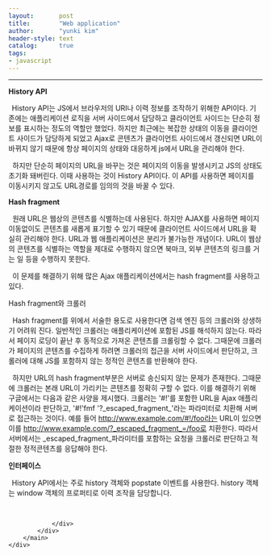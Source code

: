 ```yaml
---
layout:       post
title:        "Web application"
author:       "yunki kim"
header-style: text
catalog:      true
tags: 
- javascript
---
```


<head></head>
<body id="tt-body-page" class="">
<div id="wrap" class="wrap-right">
    <div id="container">
        <main class="main ">
            <div class="area-main">
                <div class="area-view">
                    <div class="article-header"></div>
                    <hr>
                    <div class="article-view">
                        <div class="contents_style">
                            <p data-ke-size="size16"><b>History API</b></p>
<p data-ke-size="size16"><b>&nbsp;&nbsp;</b>History API는 JS에서 브라우저의 URI나 이력 정보를 조작하기 위해한 API이다. 기존에는 애플리케이션 로직을 서버 사이드에서 담당하고 클라이언트 사이드는 단순히 정보를 표시하는 정도의 역할만 했었다. 하지만 최근에는 복잡한 상태의 이동을 클라이언트 사이드가 담당하게 되었고 Ajax로 콘텐츠가 클라이언트 사이드에서 갱신되면 URL이 바뀌지 않기 때문에 항상 페이지의 상태와 대응하게 js에서 URL을 관리해야 한다.&nbsp;</p>
<p data-ke-size="size16">&nbsp; 하지만 단순히 페이지의 URL을 바꾸는 것은 페이지의 이동을 발생시키고 JS의 상태도 초기화 돼버린다. 이때 사용하는 것이 History API이다. 이 API를 사용하면 페이지를 이동시키지 않고도 URL경로를 임의의 것을 바꿀 수 있다.</p>
<p data-ke-size="size16"><b>Hash fragment</b></p>
<p data-ke-size="size16">&nbsp; 원래 URL은 웹상의 콘텐츠를 식별하는데 사용된다. 하지만 AJAX를 사용하면 페이지 이동없이도 콘텐츠를 새롭게 표기할 수 있기 때문에 클라이언트 사이드에서 URL을 확실히 관리해야 한다. URL과 웹 애플리케이션은 분리가 불가능한 개념이다. URL이 웹상의 콘텐츠를 식별하는 역할을 제대로 수행하지 않으면 북마크, 외부 콘텐츠의 링크를 거는 일 등을 수행하지 못한다.</p>
<p data-ke-size="size16">&nbsp; 이 문제를 해결하기 위해 많은 Ajax 애플리케이션에서는 hash fragment를 사용하고 있다.&nbsp;</p>
<p data-ke-size="size16">Hash fragment와 크롤러</p>
<p data-ke-size="size16">&nbsp; Hash fragment를 위에서 서술한 용도로 사용한다면 검색 엔진 등의 크롤러와 상생하기 어려워 진다. 일반적인 크롤러는 애플리케이션에 포함된 JS를 해석하지 않는다. 따라서 페이지 로딩이 끝난 후 동적으로 가져온 콘텐츠를 크롤링할 수 없다. 그때문에 크롤러가 페이지의 콘텐츠를 수집하게 하려면 크롤러의 접근을 서버 사이드에서 판단하고, 크롤러에 대해 JS를 포함하지 않는 정적인 콘텐츠를 반환해야 한다.</p>
<p data-ke-size="size16">&nbsp; 하지만 URL의 hash fragment부분은 서버로 송신되지 않는 문제가 존재한다. 그때문에 크롤러는 본래 URL이 가리키는 콘텐츠를 정확히 구할 수 없다. 이를 해결하기 위해 구글에서는 다음과 같은 사양을 제시했다. 크롤러는 '#!'를 포함한 URL을 Ajax 애플리케이션이라 판단하고, '#!'fmf '?_escaped_fragment_'라는 파라미터로 치환해 서버로 접근하는 것이다. 예를 들어 <a href="http://www.example.com/#!/foo라는">http://www.example.com/#!/foo라는</a> URL이 있으면 이를 <a href="http://www.example.com/?_escaped_fragment_=/foo로">http://www.example.com/?_escaped_fragment_=/foo로</a> 치환한다. 따라서 서버에서는 _escaped_fragment_파라미터를 포함하는 요청을 크롤러로 판단하고 적절한 정적콘텐츠를 응답해야 한다.</p>
<p data-ke-size="size16"><b>인터페이스</b></p>
<p data-ke-size="size16"><b>&nbsp;&nbsp;</b>History API에서는 주로 history 객체와 popstate 이벤트를 사용한다. history 객체는 window 객체의 프로퍼티로 이력 조작을 담당합니다.</p>
                        </div>
                        <br>
                        <div class="tags"></div>
                    </div>
                    
                </div>
            </div>
        </main>
    </div>
</div>


</body>
